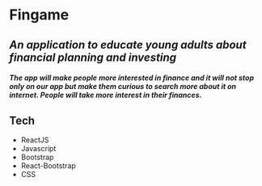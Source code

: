 # Fingame
## _An application to educate young adults about financial planning and investing_


##### The app will make people more interested in finance and it will not stop only on our app but make them curious to search more about it on internet. People will take more interest in their finances.




## Tech

- ReactJS
- Javascript
- Bootstrap
- React-Bootstrap
- CSS
